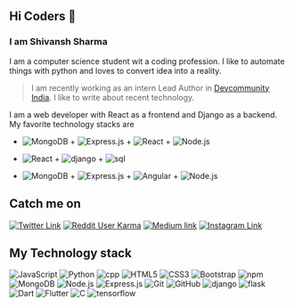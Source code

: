 ## Hi Coders 👋
### I am Shivansh Sharma 
I am a computer science student wit a coding profession. I like to automate things with python and loves to convert idea into a reality. 
> I am recently working as an intern Lead Author in [Devcommunity India](https://devcommunity.in/author/shivanshsharma/). I like to write about recent technology.

I am a web developer with React as a frontend and Django as a backend. My favorite technology stacks are
* ![MongoDB](https://img.shields.io/badge/-MongoDB-13aa52?style=for-the-badge&logo=mongodb&logoColor=white) + ![Express.js](https://img.shields.io/badge/express.js%20-%23404d59.svg?&style=for-the-badge) + ![React](https://img.shields.io/badge/-React-blue?style=for-the-badge&logo=react&logoColor=white) + ![Node.js](https://img.shields.io/badge/-Nodejs-43853d?style=for-the-badge&logo=Node.js&logoColor=white)

* ![React](https://img.shields.io/badge/-React-blue?style=for-the-badge&logo=react&logoColor=white) + ![django](https://img.shields.io/badge/-Django-13aa52?style=for-the-badge&logo=django&logoColor=white) + ![sql](https://img.shields.io/badge/-SQL-13aa52?style=for-the-badge&logo=sql&logoColor=white)

* ![MongoDB](https://img.shields.io/badge/-MongoDB-13aa52?style=for-the-badge&logo=mongodb&logoColor=white) + ![Express.js](https://img.shields.io/badge/express.js%20-%23404d59.svg?&style=for-the-badge) + ![Angular](https://img.shields.io/badge/-angular-red?style=for-the-badge&logo=Angular&logoColor=white) + ![Node.js](https://img.shields.io/badge/-Nodejs-43853d?style=for-the-badge&logo=Node.js&logoColor=white)


## Catch me on

[![Twitter Link](https://img.shields.io/twitter/follow/shiv_ka_ansh13?color=1DA1F2&label=%40shiv_ka_ansh13&logo=Twitter&style=flat)](https://twitter.com/shiv_ka_ansh13)
[![Reddit User Karma](https://img.shields.io/reddit/user-karma/combined/Shiv_ka_ansh_13?color=orange&label=shiv_ka_ansh13&style=flat&logo=reddit)](https://www.reddit.com/user/Shiv_ka_ansh_13)
[![Medium link](https://img.shields.io/badge/@shiv_ka_ansh-black.svg?&style=flat&logo=medium&logoColor=white)](https://medium.com/@shiv_ka_ansh)
[![Instagram Link](https://img.shields.io/badge/tech_tackles%20-%23E4405F.svg?&style=flat&logo=Instagram&logoColor=white)](https://www.instagram.com/tech_tackles/)

## My Technology stack

![JavaScript](https://img.shields.io/badge/-JavaScript-yellow?style=flat-square&logo=javascript&logoColor=white)
![Python](https://img.shields.io/badge/-Python-blue?style=flat-square&logo=python&logoColor=white)
![cpp](https://img.shields.io/badge/C++-%230175C2.svg?&style=flat-square&logo=cplusplus&logoColor=white")
![HTML5](https://img.shields.io/badge/-HTML5-E34F26?style=flat-square&logo=html5&logoColor=white)
![CSS3](https://img.shields.io/badge/-CSS3-1572B6?style=flat-square&logo=css3)
![Bootstrap](https://img.shields.io/badge/-Bootstrap-563D7C?style=flat-square&logo=bootstrap)
![npm](https://img.shields.io/badge/-NPM-CB3837?style=flat-square&logo=npm&logoColor=white)
![MongoDB](https://img.shields.io/badge/-MongoDB-13aa52?style=flat-square&logo=mongodb&logoColor=white)
![Node.js](https://img.shields.io/badge/-Nodejs-43853d?style=flat-square&logo=Node.js&logoColor=white)
![Express.js](https://img.shields.io/badge/express.js%20-%23404d59.svg?&style=flat-square)
![Git](https://img.shields.io/badge/-Git-orange?style=flat-square&logo=git&logoColor=white)
![GitHub](https://img.shields.io/badge/-GitHub-181717?style=flat-square&logo=github&logoColor=white)
![django](https://img.shields.io/badge/-Django-13aa52?style=flat-square&logo=django&logoColor=white)
![flask](https://img.shields.io/badge/-Flask-white?style=flat-square&logo=flask&logoColor=black)
![Dart](https://img.shields.io/badge/dart-%230175C2.svg?&style=flat-square&logo=dart&logoColor=white")
![Flutter](https://img.shields.io/badge/Flutter%20-%2302569B.svg?&style=flat-square&logo=Flutter&logoColor=white)
![C](https://img.shields.io/badge/Language%20-%blue.svg?&style=flat-square&logo=C&logoColor=white)
![tensorflow](https://img.shields.io/badge/-Tensorflow-orange?style=flat-square&logo=tensorflow&logoColor=white)




<!--
**shivkaansh/shivkaansh** is a ✨ _special_ ✨ repository because its `README.md` (this file) appears on your GitHub profile.

Here are some ideas to get you started:

- 🔭 I’m currently working on ...
- 🌱 I’m currently learning ...
- 👯 I’m looking to collaborate on ...
- 🤔 I’m looking for help with ...
- 💬 Ask me about ...
- 📫 How to reach me: ...
- 😄 Pronouns: ...
- ⚡ Fun fact: ...
-->

